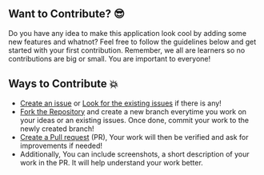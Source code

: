 ## Want to Contribute? 😎

Do you have any idea to make this application look cool by adding some new features and whatnot? Feel free to follow the guidelines below and get started with your first contribution. Remember, we all are learners so no contributions are big or small. You are important to everyone!

## Ways to Contribute 💥

- [Create an issue](https://github.com/sumitNITS/Monitor-System/issues/new) or [Look for the existing issues](https://github.com/sumitNITS/Monitor-System/issues) if there is any!
- [Fork the Repository](https://github.com/sumitNITS/Monitor-System/fork) and create a new branch everytime you work on your ideas or an existing issues. Once done, commit your work to the newly created branch!
- [Create a Pull request](https://github.com/sumitNITS/Monitor-System/pulls) (PR), Your work will then be verified and ask for improvements if needed!
- Additionally, You can include screenshots, a short description of your work in the PR. It will help understand your work better.
